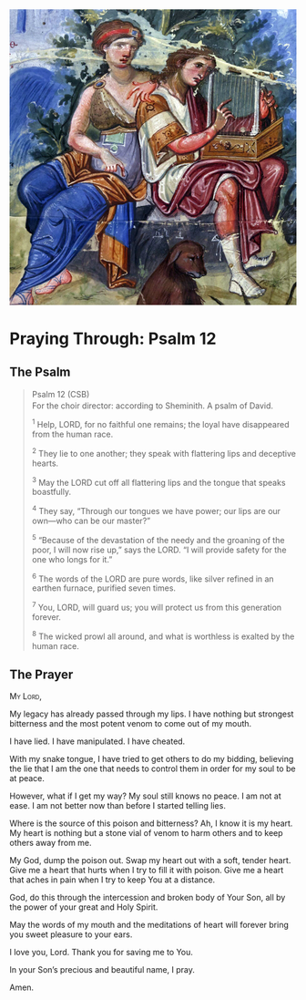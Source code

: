 <img class="intro-right" src="../images/art-paris-psalter.jpg">

<style>
  li {list-style-type: none;}
  p + ul {
    margin-top: -18px;
}
</style>

# Praying Through: Psalm 12

## The Psalm

>Psalm 12 (CSB)  
><sup></sup> For the choir director: according to Sheminith. A psalm of David. 
>
><sup>1</sup> Help, LORD, for no faithful one remains; the loyal have disappeared from the human race. 
>
><sup>2</sup> They lie to one another; they speak with flattering lips and deceptive hearts. 
>
><sup>3</sup> May the LORD cut off all flattering lips and the tongue that speaks boastfully. 
>
><sup>4</sup> They say, “Through our tongues we have power; our lips are our own—who can be our master?” 
>
><sup>5</sup> “Because of the devastation of the needy and the groaning of the poor, I will now rise up,” says the LORD. “I will provide safety for the one who longs for it.” 
>
><sup>6</sup> The words of the LORD are pure words, like silver refined in an earthen furnace, purified seven times. 
>
><sup>7</sup> You, LORD, will guard us; you will protect us from this generation forever. 
>
><sup>8</sup> The wicked prowl all around, and what is worthless is exalted by the human race.

## The Prayer

<div style="font-variant: small-caps;">
My Lord,
</div>

My legacy has already passed through my lips. I have nothing but strongest bitterness and the most potent venom to come out of my mouth.

I have lied. I have manipulated. I have cheated.

With my snake tongue, I have tried to get others to do my bidding, believing the lie that I am the one that needs to control them in order for my soul to be at peace.

However, what if I get my way? My soul still knows no peace. I am not at ease. I am not better now than before I started telling lies.

Where is the source of this poison and bitterness? Ah, I know it is my heart. My heart is nothing but a stone vial of venom to harm others and to keep others away from me.

My God, dump the poison out. Swap my heart out with a soft, tender heart. Give me a heart that hurts when I try to fill it with poison. Give me a heart that aches in pain when I try to keep You at a distance.

God, do this through the intercession and broken body of Your Son, all by the power of your great and Holy Spirit.

May the words of my mouth and the meditations of heart will forever bring you sweet pleasure to your ears.

I love you, Lord. Thank you for saving me to You.

In your Son’s precious and beautiful name, I pray.

Amen.
